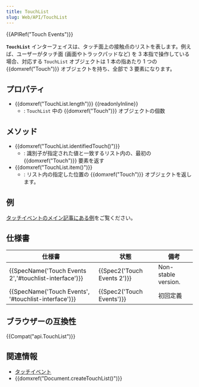 ```yaml
---
title: TouchList
slug: Web/API/TouchList
---
```

{{APIRef("Touch Events")}}

**`TouchList`** インターフェイスは、タッチ面上の接触点のリストを表します。例えば、ユーザーがタッチ面 (画面やトラックパッドなど) を 3 本指で操作している場合、対応する `TouchList` オブジェクトは 1 本の指あたり 1 つの {{domxref("Touch")}} オブジェクトを持ち、全部で 3 要素になります。

## プロパティ

- {{domxref("TouchList.length")}} {{readonlyInline}}
  - : `TouchList` 中の {{domxref("Touch")}} オブジェクトの個数

## メソッド

- {{domxref("TouchList.identifiedTouch()")}}
  - : 識別子が指定された値と一致するリスト内の、最初の {{domxref("Touch")}} 要素を返す
- {{domxref("TouchList.item()")}}
  - : リスト内の指定した位置の {{domxref("Touch")}} オブジェクトを返します。

## 例

[タッチイベントのメイン記事にある例](/ja/docs/Web/API/Touch_events#Example)をご覧ください。

## 仕様書

| 仕様書                                                                   | 状態                                 | 備考                |
| ------------------------------------------------------------------------ | ------------------------------------ | ------------------- |
| {{SpecName('Touch Events 2','#touchlist-interface')}} | {{Spec2('Touch Events 2')}} | Non-stable version. |
| {{SpecName('Touch Events', '#touchlist-interface')}}     | {{Spec2('Touch Events')}}     | 初回定義            |

## ブラウザーの互換性

{{Compat("api.TouchList")}}

## 関連情報

- [タッチイベント](/ja/docs/Web/API/Touch_events)
- {{domxref("Document.createTouchList()")}}
